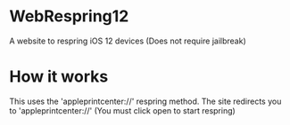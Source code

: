 # WebRespring12

A website to respring iOS 12 devices (Does not require jailbreak)

# How it works
This uses the 'appleprintcenter://' respring method. The site redirects you to 'appleprintcenter://' (You must click open to start respring)
